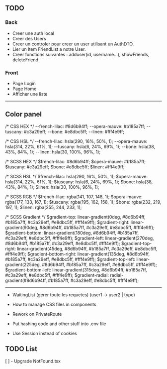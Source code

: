 ## TODO 

### Back

- Creer une auth local
- Creer des Users
- Creer un controler pour creer un user utilisant un AuthDTO.
- Lier un Item FriendList a notre User.
- Creer fonctions suivantes : adduser(id, username...), showFriends, deleteFriend

### Front

- Page Login
- Page Home
- Afficher une liste

---

## Color panel

/* CSS HEX */
--french-lilac: #8d6b94ff;
--opera-mauve: #b185a7ff;
--tuscany: #c3a29eff;
--bone: #e8dbc5ff;
--linen: #fff4e9ff;

/* CSS HSL */
--french-lilac: hsla(290, 16%, 50%, 1);
--opera-mauve: hsla(314, 22%, 61%, 1);
--tuscany: hsla(6, 24%, 69%, 1);
--bone: hsla(38, 43%, 84%, 1);
--linen: hsla(30, 100%, 96%, 1);

/* SCSS HEX */
$french-lilac: #8d6b94ff;
$opera-mauve: #b185a7ff;
$tuscany: #c3a29eff;
$bone: #e8dbc5ff;
$linen: #fff4e9ff;

/* SCSS HSL */
$french-lilac: hsla(290, 16%, 50%, 1);
$opera-mauve: hsla(314, 22%, 61%, 1);
$tuscany: hsla(6, 24%, 69%, 1);
$bone: hsla(38, 43%, 84%, 1);
$linen: hsla(30, 100%, 96%, 1);

/* SCSS RGB */
$french-lilac: rgba(141, 107, 148, 1);
$opera-mauve: rgba(177, 133, 167, 1);
$tuscany: rgba(195, 162, 158, 1);
$bone: rgba(232, 219, 197, 1);
$linen: rgba(255, 244, 233, 1);

/* SCSS Gradient */
$gradient-top: linear-gradient(0deg, #8d6b94ff, #b185a7ff, #c3a29eff, #e8dbc5ff, #fff4e9ff);
$gradient-right: linear-gradient(90deg, #8d6b94ff, #b185a7ff, #c3a29eff, #e8dbc5ff, #fff4e9ff);
$gradient-bottom: linear-gradient(180deg, #8d6b94ff, #b185a7ff, #c3a29eff, #e8dbc5ff, #fff4e9ff);
$gradient-left: linear-gradient(270deg, #8d6b94ff, #b185a7ff, #c3a29eff, #e8dbc5ff, #fff4e9ff);
$gradient-top-right: linear-gradient(45deg, #8d6b94ff, #b185a7ff, #c3a29eff, #e8dbc5ff, #fff4e9ff);
$gradient-bottom-right: linear-gradient(135deg, #8d6b94ff, #b185a7ff, #c3a29eff, #e8dbc5ff, #fff4e9ff);
$gradient-top-left: linear-gradient(225deg, #8d6b94ff, #b185a7ff, #c3a29eff, #e8dbc5ff, #fff4e9ff);
$gradient-bottom-left: linear-gradient(315deg, #8d6b94ff, #b185a7ff, #c3a29eff, #e8dbc5ff, #fff4e9ff);
$gradient-radial: radial-gradient(#8d6b94ff, #b185a7ff, #c3a29eff, #e8dbc5ff, #fff4e9ff);

---

- WaitingList (gerer toute les requetes)
    (user1 -> user2 | type)

- How to manage CSS files in components
- Rework on PrivateRoute
- Put hashing code and other stuff into .env file
- Use Session instead of cookies

## TODO List

[ ] - Upgrade NotFound.tsx

